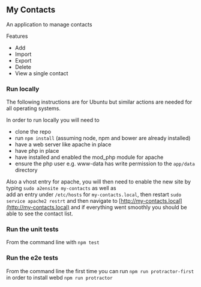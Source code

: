 ## My Contacts

An application to manage contacts 

Features
- Add 
- Import 
- Export
- Delete
- View a single contact

### Run locally
The following instructions are for Ubuntu but similar actions are needed for all operating systems. 
 
In order to run locally you will need to 
- clone the repo 
- run `npm install` (assuming node, npm and bower are already installed) 
- have a web server like apache in place
- have php in place
- have installed and enabled the mod_php module for apache 
- ensure the php user e.g. www-data has write permission to the `app/data` directory

Also a vhost entry for apache, you will then need to enable the new site by typing `sudo a2ensite my-contacts` as well as  
add an entry under `/etc/hosts` for `my-contacts.local`, then restart `sudo service apache2 restrt` 
and then navigate to [http://my-contacts.local](http://my-contacts.local) and if everything went smoothly 
you should be able to see the contact list.

### Run the unit tests 
From the command line with `npm test`

### Run the e2e tests
From the command line the first time you can run  `npm run protractor-first` in order to install webd `npm run protractor`